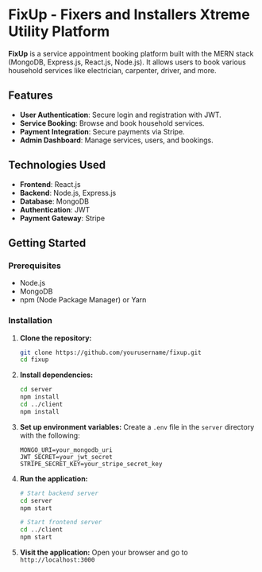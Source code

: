 # FixUp - Fixers and Installers Xtreme Utility Platform

**FixUp** is a service appointment booking platform built with the MERN stack (MongoDB, Express.js, React.js, Node.js). It allows users to book various household services like electrician, carpenter, driver, and more.

## Features

- **User Authentication**: Secure login and registration with JWT.
- **Service Booking**: Browse and book household services.
- **Payment Integration**: Secure payments via Stripe.
- **Admin Dashboard**: Manage services, users, and bookings.

## Technologies Used

- **Frontend**: React.js
- **Backend**: Node.js, Express.js
- **Database**: MongoDB
- **Authentication**: JWT
- **Payment Gateway**: Stripe

## Getting Started

### Prerequisites

- Node.js
- MongoDB
- npm (Node Package Manager) or Yarn

### Installation

1. **Clone the repository:**
    ```bash
    git clone https://github.com/yourusername/fixup.git
    cd fixup
    ```

2. **Install dependencies:**
    ```bash
    cd server
    npm install
    cd ../client
    npm install
    ```

3. **Set up environment variables:**
    Create a `.env` file in the `server` directory with the following:
    ```env
    MONGO_URI=your_mongodb_uri
    JWT_SECRET=your_jwt_secret
    STRIPE_SECRET_KEY=your_stripe_secret_key
    ```

4. **Run the application:**
    ```bash
    # Start backend server
    cd server
    npm start

    # Start frontend server
    cd ../client
    npm start
    ```

5. **Visit the application:**
    Open your browser and go to `http://localhost:3000`

